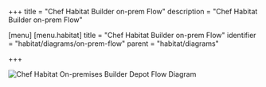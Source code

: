 +++
title = "Chef Habitat Builder on-prem Flow"
description = "Chef Habitat Builder on-prem Flow"

[menu]
  [menu.habitat]
    title = "Chef Habitat Builder on-prem Flow"
    identifier = "habitat/diagrams/on-prem-flow"
    parent = "habitat/diagrams"

+++

![Chef Habitat On-premises Builder Depot Flow Diagram](/images/infographics/habitat-on-premises-builder-depot-flow.png)

